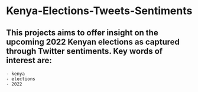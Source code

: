 # Kenya-Elections-Tweets-Sentiments


## This projects aims to offer insight on the upcoming 2022 Kenyan elections as captured through Twitter sentiments. Key words of interest are:

    - kenya 
    - elections 
    - 2022
